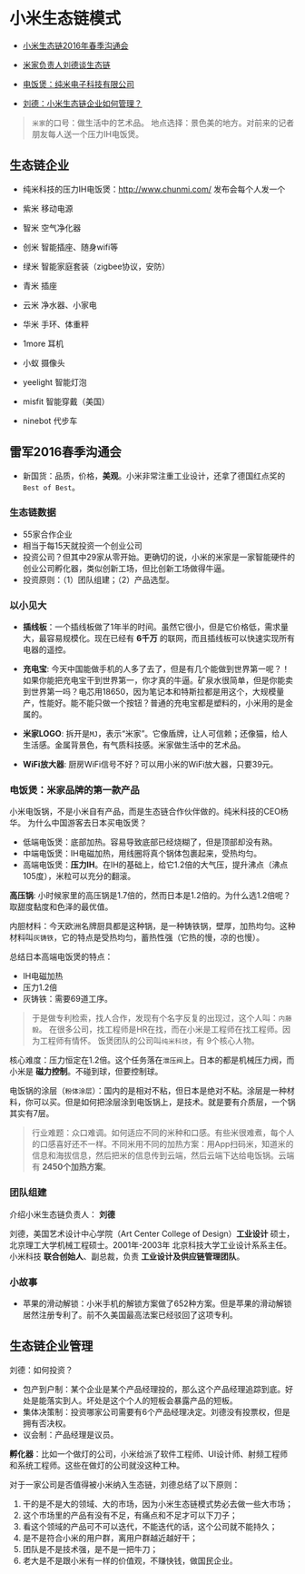 # 小米生态链模式

- [小米生态链2016年春季沟通会](http://www.iqiyi.com/v_19rrl1c0r0.html)
- [米家负责人刘德谈生态链](http://www.iqiyi.com/w_19rv5jol7x.html)

- [电饭煲：纯米电子科技有限公司](http://www.sohu.com/a/164768153_302002)
- [刘德：小米生态链企业如何管理？](http://www.iqiyi.com/w_19rvkw7g9h.html)

>``米家``的口号：做生活中的艺术品。
> 地点选择：景色美的地方。对前来的记者朋友每人送一个压力IH电饭煲。


## 生态链企业

- 纯米科技的压力IH电饭煲：http://www.chunmi.com/ 发布会每个人发一个
- 紫米 移动电源
- 智米 空气净化器
- 创米 智能插座、随身wifi等
- 绿米 智能家庭套装（zigbee协议，安防）
- 青米 插座
- 云米 净水器、小家电
- 华米 手环、体重秤

- 1more 耳机
- 小蚁 摄像头
- yeelight 智能灯泡
- misfit 智能穿戴（美国）
- ninebot 代步车

## 雷军2016春季沟通会

- 新国货：品质，价格，**美观**。小米非常注重工业设计，还拿了德国红点奖的``Best of Best``。

### 生态链数据

- 55家合作企业
- 相当于每15天就投资一个创业公司
- 投资公司？但其中29家从零开始。更确切的说，小米的米家是一家智能硬件的创业公司孵化器，类似创新工场，但比创新工场做得牛逼。
- 投资原则：（1）团队组建；（2）产品选型。

### 以小见大

- **插线板**：一个插线板做了1年半的时间。虽然它很小，但是它价格低，需求量大，最容易规模化。现在已经有 **6千万** 的联网，而且插线板可以快速实现所有电器的遥控。

- **充电宝**: 今天中国能做手机的人多了去了，但是有几个能做到世界第一呢？！如果你能把充电宝干到世界第一，你才真的牛逼。矿泉水很简单，但是你能卖到世界第一吗？电芯用18650，因为笔记本和特斯拉都是用这个，大规模量产，性能好。能不能只做一个按钮？普通的充电宝都是塑料的，小米用的是金属的。

- **米家LOGO**: 拆开是``MJ``，表示“米家”。它像盾牌，让人可信赖；还像猫，给人生活感。金属背景色，有气质科技感。米家做生活中的艺术品。

- **WiFi放大器**: 厨房WiFi信号不好？可以用小米的WiFi放大器，只要39元。

### 电饭煲：米家品牌的第一款产品

小米电饭锅，不是小米自有产品，而是生态链合作伙伴做的。纯米科技的CEO杨华。
为什么中国游客去日本买电饭煲？

- 低端电饭煲：底部加热。容易导致底部已经烧糊了，但是顶部却没有熟。
- 中端电饭煲：IH电磁加热，用线圈将真个锅体包裹起来，受热均匀。
- 高端电饭煲：**压力IH**。在IH的基础上，给它1.2倍的大气压，提升沸点（沸点105度），米粒可以充分的翻滚。

**高压锅**:  小时候家里的高压锅是1.7倍的，然而日本是1.2倍的。为什么选1.2倍呢？取甜度黏度和色泽的最优值。

内胆材料：今天欧洲名牌厨具都是这种锅，是一种铸铁锅，壁厚，加热均匀。这种材料叫``灰铸铁``，它的特点是受热均匀，蓄热性强（它热的慢，凉的也慢）。

总结日本高端电饭煲的特点：
- IH电磁加热
- 压力1.2倍
- 灰铸铁：需要69道工序。

>于是做专利检索，找人合作，发现有个名字反复的出现过，这个人叫：``内藤 毅``。
> 在很多公司，找工程师是HR在找，而在小米是工程师在找工程师。因为工程师有情怀。
> 饭煲团队的公司叫``纯米科技``，有 9个核心人物。

核心难度：压力恒定在1.2倍。这个任务落在``泄压阀``上。日本的都是机械压力阀，而小米是 **磁力控制**。不碰到球，但要控制球。

电饭锅的涂层（``粉体涂层``）：国内的是相对不粘，但日本是绝对不粘。涂层是一种材料，你可以买。但是如何把涂层涂到电饭锅上，是技术。就是要有介质层，一个锅其实有7层。

>行业难题：众口难调。如何适应不同的米种和口感。有些米很难煮，每个人的口感喜好还不一样。不同米用不同的加热方案：用App扫码米，知道米的信息和海拔信息，然后把米的信息传到云端，然后云端下达给电饭锅。云端有 **2450个加热方案**。


### 团队组建

介绍小米生态链负责人： **刘德**

刘德，美国艺术设计中心学院（Art Center College of Design）**工业设计** 硕士，北京理工大学机械工程硕士。2001年-2003年 北京科技大学工业设计系系主任。小米科技 **联合创始人**、副总裁，负责 **工业设计及供应链管理团队**。


### 小故事

- 苹果的滑动解锁：小米手机的解锁方案做了652种方案。但是苹果的滑动解锁居然注册专利了。前不久美国最高法案已经驳回了这项专利。


## 生态链企业管理

刘德：如何投资？

- 包产到户制：某个企业是某个产品经理投的，那么这个产品经理追踪到底。好处是能落实到人。坏处是这个个人的短板会暴露产品的短板。
- 集体决策制：投资哪家公司需要有6个产品经理决定。刘德没有投票权，但是拥有否决权。
- 议会制：产品经理是议员。

**孵化器**：比如一个做灯的公司，小米给派了软件工程师、UI设计师、射频工程师和系统工程师。这些在做灯的公司就没这种工种。


对于一家公司是否值得被小米纳入生态链，刘德总结了以下原则：
1. 干的是不是大的领域、大的市场，因为小米生态链模式势必去做一些大市场；
2. 这个市场里的产品有没有不足，有痛点和不足才可以下刀子；
3. 看这个领域的产品可不可以迭代，不能迭代的话，这个公司就不能持久；
4. 是不是符合小米的用户群，离用户群越近越好干；
5. 团队是不是技术强，是不是一把牛刀；
6. 老大是不是跟小米有一样的价值观，不赚快钱，做国民企业。
